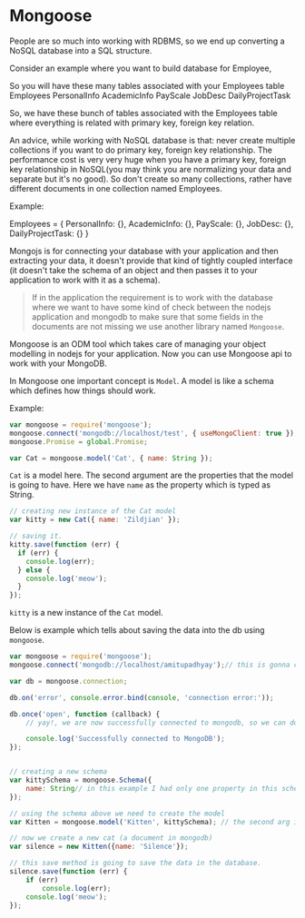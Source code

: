 # Mongoose

People are so much into working with RDBMS, so we end up converting a NoSQL database into a SQL structure.

Consider an example where you want to build database for Employee,

So you will have these many tables associated with your Employees table
Employees
    PersonalInfo
    AcademicInfo
    PayScale
    JobDesc
    DailyProjectTask

So, we have these bunch of tables associated with the Employees table where everything is related with primary key, foreign key relation.

An advice, while working with NoSQL database is that: never create multiple collections if you want to do primary key, foreign key relationship. The performance cost is very very huge when you have a primary key, foreign key relationship in NoSQL(you may think you are normalizing your data and separate but it's no good). So don't create so many collections, rather have different documents in one collection named Employees.

Example:

Employees = {
    PersonalInfo: {},
    AcademicInfo: {},
    PayScale: {},
    JobDesc: {},
    DailyProjectTask: {}
}

Mongojs is for connecting your database with your application and then extracting your data, it doesn't provide that kind of tightly coupled interface (it doesn't take the schema of an object and then passes it to your application to work with it as a schema).

> If in the application the requirement is to work with the database where we want to have some kind of check between the nodejs application and mongodb to make sure that some fields in the documents are not missing we use another library named `Mongoose`.

Mongoose is an ODM tool which takes care of managing your object modelling in nodejs for your application. Now you can use Mongoose api to work with your MongoDB.

In Mongoose one important concept is `Model`. A model is like a schema which defines how things should work.

Example:

```js
var mongoose = require('mongoose');
mongoose.connect('mongodb://localhost/test', { useMongoClient: true });
mongoose.Promise = global.Promise;

var Cat = mongoose.model('Cat', { name: String });
```

`Cat` is a model here. The second argument are the properties that the model is going to have. Here we have `name` as the property which is typed as String.

```js
// creating new instance of the Cat model
var kitty = new Cat({ name: 'Zildjian' });

// saving it.
kitty.save(function (err) {
  if (err) {
    console.log(err);
  } else {
    console.log('meow');
  }
});
```

`kitty` is a new instance of the `Cat` model.

Below is example which tells about saving the data into the db using `mongoose`.

```js
var mongoose = require('mongoose');
mongoose.connect('mongodb://localhost/amitupadhyay');// this is gonna connect to given instance of mongodb

var db = mongoose.connection;

db.on('error', console.error.bind(console, 'connection error:'));

db.once('open', function (callback) {
    // yay!, we are now successfully connected to mongodb, so we can do all the initialization stuffs here.

    console.log('Successfully connected to MongoDB');
});


// creating a new schema
var kittySchema = mongoose.Schema({
    name: String// in this example I had only one property in this schema but we can have more for some other examples.
});

// using the schema above we need to create the model
var Kitten = mongoose.model('Kitten', kittySchema); // the second arg is the schema name.

// now we create a new cat (a document in mongodb)
var silence = new Kitten({name: 'Silence'});

// this save method is going to save the data in the database.
silence.save(function (err) {
    if (err)
        console.log(err);
    console.log('meow');
});
```
